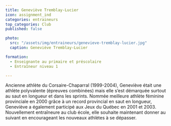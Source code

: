 ```yaml
---
title: Geneviève Tremblay-Lucier
icon: assignment_ind
categories: entraineurs
top_categories: Club
published: false

photo:
  src: "/assets/img/entraineurs/genevieve-tremblay-lucier.jpg"
  caption: Geneviève Tremblay-Lucier

formation:
  - Enseignante au primaire et préscolaire
  - Entraîneur niveau 1

---
```


Ancienne athlète du Corsaire-Chaparral (1999-2004), Geneviève était une athlète polyvalente (épreuves combinées) mais elle s’est démarquée surtout au saut en longueur et dans les sprints. Nommée meilleure athlète féminine provinciale en 2000 grâce à un record provincial en saut en longueur, Geneviève a également participé aux Jeux du Québec en 2001 et 2003. Nouvellement entraîneure au club école, elle souhaite maintenant donner au suivant en encourageant les nouveaux athlètes à se dépasser.
